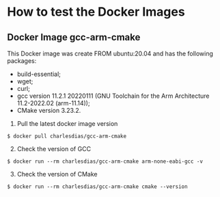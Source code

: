 # How to test the Docker Images


## Docker Image gcc-arm-cmake

This Docker image was create FROM ubuntu:20.04 and has the following packages:
- build-essential;
- wget;
- curl;
- gcc version 11.2.1 20220111 (GNU Toolchain for the Arm Architecture 11.2-2022.02 (arm-11.14));
- CMake version 3.23.2.

1. Pull the latest docker image version
```console
$ docker pull charlesdias/gcc-arm-cmake
```    

2. Check the version of GCC   
```console
$ docker run --rm charlesdias/gcc-arm-cmake arm-none-eabi-gcc -v
```    

3. Check the version of CMake
```console
$ docker run --rm charlesdias/gcc-arm-cmake cmake --version
```  

